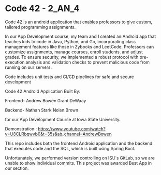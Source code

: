 # Code 42 - 2_AN_4

Code 42 is an android application that enables professors to give custom, tailored programming assignments.

In our App Development course, my team and I created an Android app that teaches kids to code in Java, Python, and Go, incorporating class management features like those in Zybooks and LeetCode. Professors can customize assignments, manage courses, enroll students, and adjust grades. To ensure security, we implemented a robust protocol with pre-execution analysis and validation checks to prevent malicious code from running on our servers.

Code includes unit tests and CI/CD pipelines for safe and secure development

Code 42 Android Application Built By:

Frontend-
Andrew Bowen
Grant DeWaay

Backend-
Nathan Stark
Nolan Brown

for our App Development Course at Iowa State University.

Demonstration : https://www.youtube.com/watch?v=U8CLRbqwvb0&t=35s&ab_channel=AndrewBowen

This repo includes both the frontend Android application and the backend that executes code and the SQL, which is built using Spring Boot.

Unfortunately, we performed version controlling on ISU's GitLab, so we are unable to show individual commits.
This project was awarded Best App in our section.